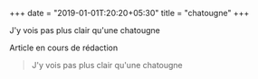 +++
date = "2019-01-01T:20:20+05:30"
title = "chatougne"
+++

J'y vois pas plus clair qu'une chatougne
<!--more-->
Article en cours de rédaction

> J'y vois pas plus clair qu'une chatougne
